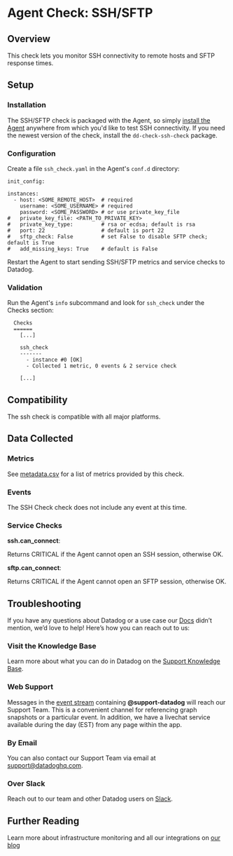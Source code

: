 # Agent Check: SSH/SFTP

## Overview

This check lets you monitor SSH connectivity to remote hosts and SFTP response times.

## Setup
### Installation

The SSH/SFTP check is packaged with the Agent, so simply [install the Agent](https://app.datadoghq.com/account/settings#agent) anywhere from which you'd like to test SSH connectivity. If you need the newest version of the check, install the `dd-check-ssh-check` package.

### Configuration

Create a file `ssh_check.yaml` in the Agent's `conf.d` directory:

```
init_config:

instances:
  - host: <SOME_REMOTE_HOST>  # required
    username: <SOME_USERNAME> # required
    password: <SOME_PASSWORD> # or use private_key_file
#   private_key_file: <PATH_TO_PRIVATE_KEY>
#   private_key_type:         # rsa or ecdsa; default is rsa      
#   port: 22                  # default is port 22
#   sftp_check: False         # set False to disable SFTP check; default is True
#   add_missing_keys: True    # default is False
```

Restart the Agent to start sending SSH/SFTP metrics and service checks to Datadog.

### Validation

Run the Agent's `info` subcommand and look for `ssh_check` under the Checks section:

```
  Checks
  ======
    [...]

    ssh_check
    -------
      - instance #0 [OK]
      - Collected 1 metric, 0 events & 2 service check

    [...]
```

## Compatibility

The ssh check is compatible with all major platforms.

## Data Collected
### Metrics

See [metadata.csv](https://github.com/DataDog/integrations-core/blob/master/ssh_check/metadata.csv) for a list of metrics provided by this check.

### Events
The SSH Check check does not include any event at this time.

### Service Checks

**ssh.can_connect**:

Returns CRITICAL if the Agent cannot open an SSH session, otherwise OK.

**sftp.can_connect**:

Returns CRITICAL if the Agent cannot open an SFTP session, otherwise OK.

## Troubleshooting

If you have any questions about Datadog or a use case our [Docs](https://docs.datadoghq.com/) didn’t mention, we’d love to help! Here’s how you can reach out to us:

### Visit the Knowledge Base

Learn more about what you can do in Datadog on the [Support Knowledge Base](https://datadog.zendesk.com/agent/).

### Web Support

Messages in the [event stream](https://app.datadoghq.com/event/stream) containing **@support-datadog** will reach our Support Team. This is a convenient channel for referencing graph snapshots or a particular event. In addition, we have a livechat service available during the day (EST) from any page within the app.

### By Email

You can also contact our Support Team via email at [support@datadoghq.com](mailto:support@datadoghq.com).

### Over Slack

Reach out to our team and other Datadog users on [Slack](http://chat.datadoghq.com/).

## Further Reading
Learn more about infrastructure monitoring and all our integrations on [our blog](https://www.datadoghq.com/blog/)
